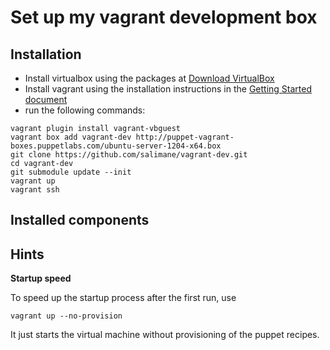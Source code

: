 Set up my vagrant development box
=======================================

Installation
------------

* Install virtualbox using the packages at [Download VirtualBox](https://www.virtualbox.org/wiki/Downloads)
* Install vagrant using the installation instructions in the [Getting Started document](http://vagrantup.com/v1/docs/getting-started/index.html)
* run the following commands:
```shell
vagrant plugin install vagrant-vbguest
vagrant box add vagrant-dev http://puppet-vagrant-boxes.puppetlabs.com/ubuntu-server-1204-x64.box
git clone https://github.com/salimane/vagrant-dev.git
cd vagrant-dev
git submodule update --init
vagrant up
vagrant ssh
```

Installed components
--------------------


Hints
-----

**Startup speed**

To speed up the startup process after the first run, use
```shell
vagrant up --no-provision
```
It just starts the virtual machine without provisioning of the puppet recipes.

